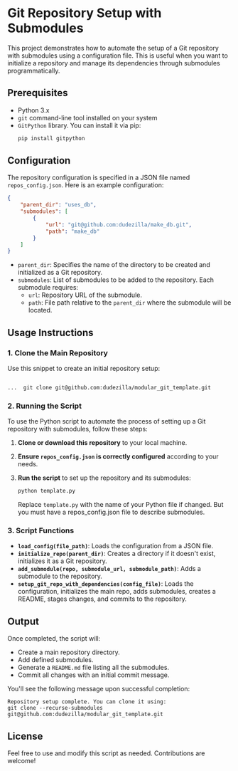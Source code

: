 # Git Repository Setup with Submodules

This project demonstrates how to automate the setup of a Git repository with submodules using a configuration file. This is useful when you want to initialize a repository and manage its dependencies through submodules programmatically.

## Prerequisites

- Python 3.x
- `git` command-line tool installed on your system
- `GitPython` library. You can install it via pip:
  ```bash
  pip install gitpython
  ```

## Configuration

The repository configuration is specified in a JSON file named `repos_config.json`. Here is an example configuration:

```json
{
    "parent_dir": "uses_db",
    "submodules": [
        {
            "url": "git@github.com:dudezilla/make_db.git",
            "path": "make_db"
        }
    ]
}
```

- `parent_dir`: Specifies the name of the directory to be created and initialized as a Git repository.
- `submodules`: List of submodules to be added to the repository. Each submodule requires:
  - `url`: Repository URL of the submodule.
  - `path`: File path relative to the `parent_dir` where the submodule will be located.

## Usage Instructions

### 1. Clone the Main Repository

Use this snippet to create an initial repository setup:

```bash

...  git clone git@github.com:dudezilla/modular_git_template.git

```

### 2. Running the Script

To use the Python script to automate the process of setting up a Git repository with submodules, follow these steps:

1. **Clone or download this repository** to your local machine.

2. **Ensure `repos_config.json` is correctly configured** according to your needs.

3. **Run the script** to set up the repository and its submodules:
   ```bash
   python template.py
   ```

   Replace `template.py` with the name of your Python file if changed.
   But you must have a repos_config.json file to describe submodules.

### 3. Script Functions

- **`load_config(file_path)`**: Loads the configuration from a JSON file.
- **`initialize_repo(parent_dir)`**: Creates a directory if it doesn't exist, initializes it as a Git repository.
- **`add_submodule(repo, submodule_url, submodule_path)`**: Adds a submodule to the repository.
- **`setup_git_repo_with_dependencies(config_file)`**: Loads the configuration, initializes the main repo, adds submodules, creates a README, stages changes, and commits to the repository.

## Output

Once completed, the script will:
- Create a main repository directory.
- Add defined submodules.
- Generate a `README.md` file listing all the submodules.
- Commit all changes with an initial commit message.

You'll see the following message upon successful completion:

```plaintext
Repository setup complete. You can clone it using:
git clone --recurse-submodules git@github.com:dudezilla/modular_git_template.git
```

## License

Feel free to use and modify this script as needed. Contributions are welcome!

